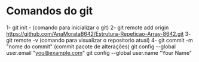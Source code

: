 # Comandos do git
1- git init - (comando para inicializar o git)
2- git remote add origin https://github.com/AnaMorata8642/Estrutura-Repeticao-Array-8642.git
3- git remote -v (comando para visualizar o repositorio atual)
4- git commit -m "nome do commit" (commit pacote de alterações)
git config --global user.email "you@example.com"
git config --global user.name "Your Name"